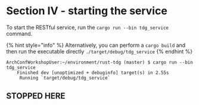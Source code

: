 # Section IV - starting the service

To start the RESTful service, run the `cargo run --bin tdg_service` command.

{% hint style="info" %}
Alternatively, you can perform a `cargo build` and then run the executable directly `./target/debug/tdg_service`
{% endhint %}

```text
ArchConfWorkshopUser:~/environment/rust-tdg (master) $ cargo run --bin tdg_service
    Finished dev [unoptimized + debuginfo] target(s) in 2.55s
     Running `target/debug/tdg_service`
```

## STOPPED HERE

